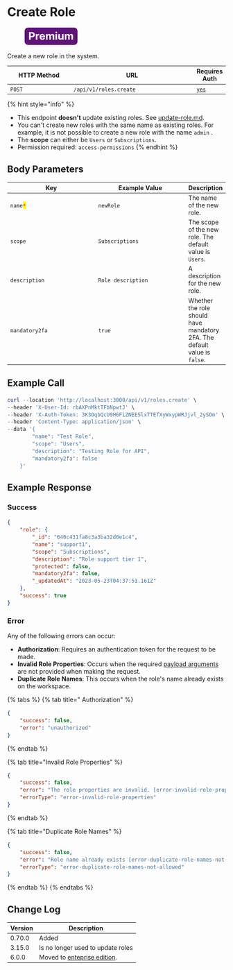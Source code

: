 # Create Role

<figure><img src="../../../../../../.gitbook/assets/Premium.svg" alt=""><figcaption></figcaption></figure>

Create a new role in the system.

<table><thead><tr><th width="163">HTTP Method</th><th width="319">URL</th><th>Requires Auth</th></tr></thead><tbody><tr><td><code>POST</code></td><td><code>/api/v1/roles.create</code></td><td><a href="../../authentication-endpoints/"><code>yes</code></a></td></tr></tbody></table>

{% hint style="info" %}
* This endpoint **doesn't** update existing roles. See [update-role.md](update-role.md "mention").
* You can't create new roles with the same name as existing roles. For example, it is not possible to create a new role with the name `admin` .
* The **scope** can either be `Users` or `Subscriptions`.
* Permission required: `access-permissions`
{% endhint %}

## Body Parameters

<table><thead><tr><th width="207.33333333333331">Key</th><th width="212">Example Value</th><th>Description</th></tr></thead><tbody><tr><td><code>name</code><mark style="color:red;"><code>*</code></mark></td><td><code>newRole</code></td><td>The name of the new role.</td></tr><tr><td><code>scope</code></td><td><code>Subscriptions</code></td><td>The scope of the new role. The default value is <code>Users</code>.</td></tr><tr><td><code>description</code></td><td><code>Role description</code></td><td>A description for the new role.</td></tr><tr><td><code>mandatory2fa</code></td><td><code>true</code></td><td>Whether the role should have mandatory 2FA. The default value is <code>false</code>.</td></tr></tbody></table>

## Example Call

```powershell
curl --location 'http://localhost:3000/api/v1/roles.create' \
--header 'X-User-Id: rbAXPnMktTFbNpwtJ' \
--header 'X-Auth-Token: 3K3OqbQcU9H6FiZNEE5lxTTEfXyWxypWRJjvl_2ySOm' \
--header 'Content-Type: application/json' \
--data '{
        "name": "Test Role",
        "scope": "Users",
        "description": "Testing Role for API",
        "mandatory2fa": false
    }'
```

## Example Response

### Success

```json
{
    "role": {
        "_id": "646c431fa8c3a3ba32d0e1c4",
        "name": "support1",
        "scope": "Subscriptions",
        "description": "Role support tier 1",
        "protected": false,
        "mandatory2fa": false,
        "_updatedAt": "2023-05-23T04:37:51.161Z"
    },
    "success": true
}
```

### Error

Any of the following errors can occur:

* **Authorization**: Requires an authentication token for the request to be made.
* **Invalid Role Properties**: Occurs when the required [payload arguments](create-role.md#payload) are not provided when making the request.
* **Duplicate Role Names**: This occurs when the role's name already exists on the workspace.

{% tabs %}
{% tab title=" Authorization" %}
```json
{
    "success": false,
    "error": "unauthorized"
}
```
{% endtab %}

{% tab title="Invalid Role Properties" %}
```json
{
    "success": false,
    "error": "The role properties are invalid. [error-invalid-role-properties]",
    "errorType": "error-invalid-role-properties"
}
```
{% endtab %}

{% tab title="Duplicate Role Names" %}
```json
{
    "success": false,
    "error": "Role name already exists [error-duplicate-role-names-not-allowed]",
    "errorType": "error-duplicate-role-names-not-allowed"
}
```
{% endtab %}
{% endtabs %}

## Change Log

| Version | Description                                                       |
| ------- | ----------------------------------------------------------------- |
| 0.70.0  | Added                                                             |
| 3.15.0  | Is no longer used to update roles                                 |
| 6.0.0   | Moved to [enteprise edition](https://www.rocket.chat/enterprise). |
